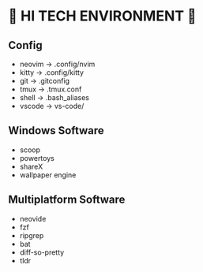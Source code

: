 # 👾 HI TECH ENVIRONMENT 👾

## Config
- neovim -> .config/nvim
- kitty -> .config/kitty
- git -> .gitconfig
- tmux -> .tmux.conf
- shell -> .bash_aliases
- vscode -> vs-code/

## Windows Software
- scoop
- powertoys
- shareX
- wallpaper engine

## Multiplatform Software
- neovide
- fzf
- ripgrep
- bat
- diff-so-pretty
- tldr
